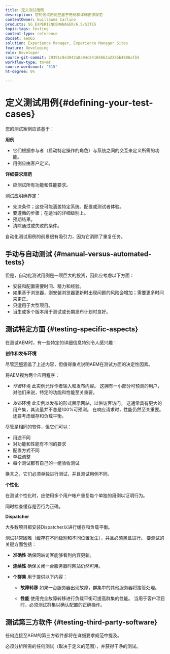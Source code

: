 ```yaml
---
title: 定义测试用例
description: 您的测试用例应基于用例和详细要求规范
contentOwner: Guillaume Carlino
products: SG_EXPERIENCEMANAGER/6.5/SITES
topic-tags: testing
content-type: reference
docset: aem65
solution: Experience Manager, Experience Manager Sites
feature: Developing
role: Developer
source-git-commit: 29391c8e3042a8a04c64165663a228bb4886afb5
workflow-type: tm+mt
source-wordcount: '515'
ht-degree: 0%

---
```


# 定义测试用例{#defining-your-test-cases}

您的测试案例应该基于：

**用例**

* 它们根据参与者（启动特定操作的角色）与系统之间的交互来定义所需的功能。
* 用例应由客户定义。

**详细要求规范**

* 应测试所有功能和性能要求。

测试应明确界定：

* 先决条件；这些可能涵盖特定系统、配置或测试者体验。
* 要遵循的步骤；在适当的详细级别上。
* 预期结果。
* 清除通过或失败的条件。

自动化测试用例的前景很有吸引力，因为它消除了重复任务。

## 手动与自动测试 {#manual-versus-automated-tests}

但是，自动化测试用例是一项巨大的投资，因此应考虑以下方面：

* 安装和配置需要时间、精力和经验。
* 如果基于浏览器，则安装浏览器更新时出现问题的风险会增加；需要更多时间来更正。
* 只适用于大型项目。
* 当生成多个版本用于测试或长期发布计划时良好。

## 测试特定方面 {#testing-specific-aspects}

在测试AEM时，有一些特定的详细信息特别令人感兴趣：

**创作和发布环境**

尽管[环境](/help/sites-developing/the-basics.md#environments)涵盖了上述内容，但值得重点说明AEM在测试方面的决定性因素。

将AEM视为两个应用程序：

* *作者*环境
此实例允许作者输入和发布内容。
这拥有一小部分可预测的用户，对他们来说，特定的功能和性能至关重要。

* *发布*环境
此实例以发布的形式展示网站，以供访客访问。
这通常具有更大的用户集，其流量并不总是100%可预测。 在响应请求时，性能仍然至关重要。 还要考虑缓存和负载平衡。

尽管是相同的软件，但它们可以：

* 用途不同
* 对功能和性能有不同的要求
* 配置方式不同
* 单独调整
* 每个测试都有自己的一组验收测试

换言之，它们必须单独进行测试，并且测试用例不同。

**个性化**

在测试个性化时，应使用多个用户帐户重复每个单独的用例以证明行为。

同时检查缓存是否行为正确。

**Dispatcher**

大多数项目都安装Dispatcher以进行缓存和负载平衡。

测试非常困难（缓存在不同级别和不同位置发生），并且必须黑盒进行。 要测试的关键方面包括：

* **准确性**
确保网站访客能够看到内容更新。

* **连续性**
确保关闭一台服务器时网站仍然可用。

* **个群集**
用于提供以下内容：

   * **故障转移**
如果一台服务器出现故障，群集中的其他服务器将接管处理。

   * **性能**
使用完全故障转移进行负载平衡可提高群集的性能。
当用于客户项目时，必须测试群集以确认配置的正确操作。

## 测试第三方软件 {#testing-third-party-software}

任何连接至AEM的第三方软件都将在详细要求规范中提及。

必须分析所需的任何测试（取决于定义的范围），并获得干净的测试。
